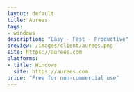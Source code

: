 ```yaml
---
layout: default
title: Aurees
tags:
- windows
description: "Easy · Fast · Productive"
preview: /images/client/aurees.png
site: https://aurees.com
platforms:
- title: Windows
  site: https://aurees.com
price: "Free for non-commercial use"
---
```

